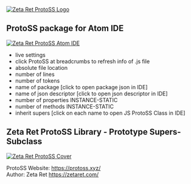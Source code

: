 [![Zeta Ret ProtoSS Logo](https://zetaret.com/images/protoss_logo_name.png)](https://protoss.xyz/)

## ProtoSS package for Atom IDE
[![Zeta Ret ProtoSS Atom IDE](https://protoss.xyz/images/atom-ide-protoss-example.png)](https://atom.io/packages/ide-protoss)
- live settings  
- click ProtoSS at breadcrumbs to refresh info of .js file  
- absolute file location  
- number of lines  
- number of tokens  
- name of package [click to open package json in IDE]  
- name of json descriptor [click to open json descriptor in IDE]  
- number of properties INSTANCE-STATIC  
- number of methods INSTANCE-STATIC  
- inherit supers [click on each name to open JS ProtoSS Class in IDE]  

## Zeta Ret ProtoSS Library - Prototype Supers-Subclass

[![Zeta Ret ProtoSS Cover](https://zetaret.com/images/protoss_cover.jpg)](https://zetaret.com/projects/protoss/)

ProtoSS Website: https://protoss.xyz/  
Author: Zeta Ret https://zetaret.com/
